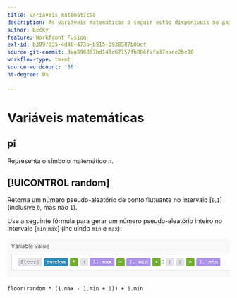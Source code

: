 ```yaml
---
title: Variáveis matemáticas
description: As variáveis matemáticas a seguir estão disponíveis no painel  [!DNL Adobe Workfront Fusion mapping] .
author: Becky
feature: Workfront Fusion
exl-id: b309f035-4d46-473b-b915-6938587b0bcf
source-git-commit: 3aa896867bd143c67157fb886fafa37eaee2bc00
workflow-type: tm+mt
source-wordcount: '50'
ht-degree: 0%

---
```


# Variáveis matemáticas

## pi

Representa o símbolo matemático $\pi$.

## [!UICONTROL random]

Retorna um número pseudo-aleatório de ponto flutuante no intervalo [`0`,`1`] (inclusive `0`, mas não `1`).

Use a seguinte fórmula para gerar um número pseudo-aleatório inteiro no intervalo [`min`,`max`] (incluindo `min` e `max`):

![Aleatório](assets/math-variable-random-350x61.png)

```
floor(random * (1.max - 1.min + 1)) + 1.min
```
